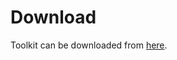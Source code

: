 # Download #

Toolkit can be downloaded from <a href="https://github.com/usnistgov/iheos-toolkit2/releases/latest" target="_blank">here</a>.



